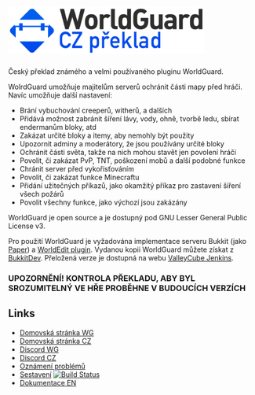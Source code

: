 <h1>
    <img src="worldguard-logo.png" alt="WorldGuard" width="400" /> 
</h1>

Český překlad známého a velmi používaného pluginu WorldGuard.

WolrdGuard umožňuje majitelům serverů ochránit části mapy před hráči. Navíc umožňuje další
nastavení:

* Brání vybuchování creeperů, witherů, a dalších
* Přidává možnost zabránit šíření lávy, vody, ohně, tvorbě ledu, sbírat endermanům bloky, atd
* Zakázat určité bloky a itemy, aby nemohly být použity
* Upozornit adminy a moderátory, že jsou používány určité bloky
* Ochránit části světa, takže na nich mohou stavět jen povolení hráči
* Povolit, či zakázat PvP, TNT, poškození mobů a další podobné funkce
* Chránit server před vykořisťováním
* Povolit, či zakázat funkce Minecraftu
* Přidání užitečných příkazů, jako okamžitý příkaz pro zastavení šíření všech požárů
* Povolit všechny funkce, jako výchozí jsou zakázány

WorldGuard je open source a je dostupný pod GNU Lesser
General Public License v3.

Pro použití WorldGuard je vyžadována implementace serveru Bukkit (jako [Paper](https://papermc.io)) a [WorldEdit plugin](https://dev.bukkit.org/projects/worldedit). Vydanou kopii WorldGuard můžete získat z [BukkitDev](https://dev.bukkit.org/projects/worldguard). Přeložená verze je dostupná na webu [ValleyCube Jenkins](http://jenkins.valleycube.cz/job/WorldGuard-CZ-preklad).

### UPOZORNĚNÍ! KONTROLA PŘEKLADU, ABY BYL SROZUMITELNÝ VE HŘE PROBĚHNE V BUDOUCÍCH VERZÍCH

Links
-----

* [Domovská stránka WG](http://enginehub.org/worldguard)
* [Domovská stránka CZ]()
* [Discord WG](https://discord.gg/enginehub)
* [Discord CZ]()
* [Oznámení problémů](https://github.com/The-patik/WorldGuard-CZ-preklad/issues)
* [Sestavení](http://jenkins.valleycube.cz) [![Build Status](http://jenkins.valleycube.cz/buildStatus/icon?job=WorldGuard-CZ-preklad)](http://jenkins.valleycube.cz/job/WorldGuard-CZ-preklad/)
* [Dokumentace EN](https://worldguard.enginehub.org/en/latest/)
